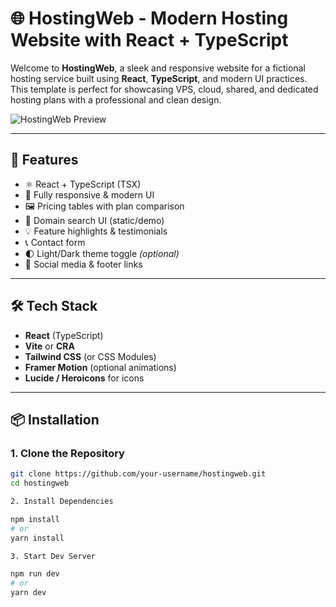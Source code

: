 # 🌐 HostingWeb - Modern Hosting Website with React + TypeScript

Welcome to **HostingWeb**, a sleek and responsive website for a fictional hosting service built using **React**, **TypeScript**, and modern UI practices. This template is perfect for showcasing VPS, cloud, shared, and dedicated hosting plans with a professional and clean design.

![HostingWeb Preview](https://via.placeholder.com/1000x500?text=Hosting+Website+Preview)

---

## 🚀 Features

- ⚛️ React + TypeScript (TSX)
- 🎨 Fully responsive & modern UI
- 🖼️ Pricing tables with plan comparison
- 🧾 Domain search UI (static/demo)
- 💡 Feature highlights & testimonials
- 📞 Contact form
- 🌓 Light/Dark theme toggle *(optional)*
- 🔗 Social media & footer links

---

## 🛠 Tech Stack

- **React** (TypeScript)
- **Vite** or **CRA**
- **Tailwind CSS** (or CSS Modules)
- **Framer Motion** (optional animations)
- **Lucide / Heroicons** for icons

---

## 📦 Installation

### 1. Clone the Repository

```bash
git clone https://github.com/your-username/hostingweb.git
cd hostingweb

2. Install Dependencies

npm install
# or
yarn install

3. Start Dev Server

npm run dev
# or
yarn dev
